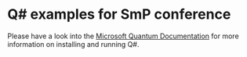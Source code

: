 # Q# examples for SmP conference

Please have a look into the [Microsoft Quantum Documentation](https://docs.microsoft.com/en-us/quantum/?view=qsharp-preview) for more information on installing and running Q#.

